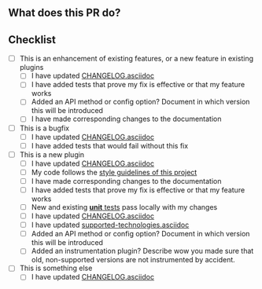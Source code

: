 ## What does this PR do?
<!--
Replace this comment with a description of what's being changed by this PR.
Please explain the WHAT: A clear and concise description of what (patterns used, algorithms implemented, design architecture, message processing, etc.)
Can be as simple as Fixes #123 if there's a corresponding issue.
-->

## Checklist
<!--
You only have to fill one category of checkboxes, depending on the type of the PR.
Please DO NOT remove any item, ~~striking through~~ those that do not apply.
Just ignore the checkboxes of categories that don't apply.
-->

- [ ] This is an enhancement of existing features, or a new feature in existing plugins
  - [ ] I have updated [CHANGELOG.asciidoc](CHANGELOG.asciidoc)
  - [ ] I have added tests that prove my fix is effective or that my feature works
  - [ ] Added an API method or config option? Document in which version this will be introduced
  - [ ] I have made corresponding changes to the documentation
- [ ] This is a bugfix
  - [ ] I have updated [CHANGELOG.asciidoc](CHANGELOG.asciidoc)
  - [ ] I have added tests that would fail without this fix
- [ ] This is a new plugin
  - [ ] I have updated [CHANGELOG.asciidoc](CHANGELOG.asciidoc)
  - [ ] My code follows the [style guidelines of this project](https://github.com/elastic/apm-agent-java/blob/master/CONTRIBUTING.md#java-language-formatting-guidelines)
  - [ ] I have made corresponding changes to the documentation
  - [ ] I have added tests that prove my fix is effective or that my feature works
  - [ ] New and existing [**unit** tests](https://github.com/elastic/apm-agent-java/blob/master/CONTRIBUTING.md#testing) pass locally with my changes
  - [ ] I have updated [CHANGELOG.asciidoc](https://github.com/elastic/apm-agent-java/blob/master/CHANGELOG.asciidoc)
  - [ ] I have updated [supported-technologies.asciidoc](https://github.com/elastic/apm-agent-java/blob/master/docs/supported-technologies.asciidoc)
  - [ ] Added an API method or config option? Document in which version this will be introduced
  - [ ] Added an instrumentation plugin? Describe wow you made sure that old, non-supported versions are not instrumented by accident.
- [ ] This is something else
    - [ ] I have updated [CHANGELOG.asciidoc](CHANGELOG.asciidoc)
